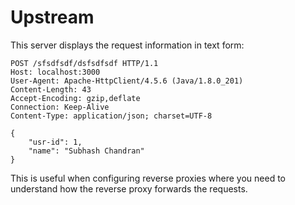 # Upstream

This server displays the request information in text form:

```
POST /sfsdfsdf/dsfsdfsdf HTTP/1.1
Host: localhost:3000
User-Agent: Apache-HttpClient/4.5.6 (Java/1.8.0_201)
Content-Length: 43
Accept-Encoding: gzip,deflate
Connection: Keep-Alive
Content-Type: application/json; charset=UTF-8

{
	"usr-id": 1,
	"name": "Subhash Chandran"
}

```

This is useful when configuring reverse proxies where you need to understand how the reverse proxy forwards the requests.
